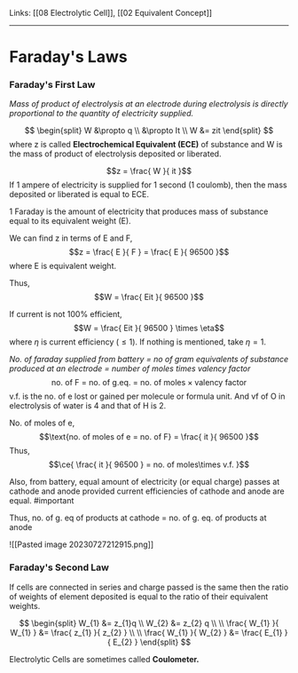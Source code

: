 Links: [[08 Electrolytic Cell]], [[02 Equivalent Concept]]
___
# Faraday's Laws
### Faraday's First Law
*Mass of product of electrolysis at an electrode during electrolysis is directly proportional to the quantity of electricity supplied.* 

$$
\begin{split}
W &\propto q \\
&\propto It \\
W &= zit
\end{split}
$$
where z is called **Electrochemical Equivalent (ECE)** of substance and W is the mass of product of electrolysis deposited or liberated. 

$$z = \frac{ W }{ it }$$
If 1 ampere of electricity is supplied for 1 second (1 coulomb), then the mass deposited or liberated is equal to ECE. 

1 Faraday is the amount of electricity that produces mass of substance equal to its equivalent weight (E).

We can find z in terms of E and F,
$$z = \frac{ E }{ F } = \frac{ E }{ 96500 }$$
where E is equivalent weight.

Thus,
$$W = \frac{ Eit }{ 96500 }$$

If current is not 100% efficient,
$$W = \frac{ Eit }{ 96500 } \times \eta$$
where $\eta$ is current efficiency ($\leq 1$).
If nothing is mentioned, take $\eta = 1$. 

*No. of faraday supplied from battery = no of gram equivalents of substance produced at an electrode = number of moles times valency factor*
$$\text{no. of F = no. of g.eq. = no. of moles} \times \text{valency factor}$$
v.f. is the no. of e lost or gained per molecule or formula unit.
And vf of O in electrolysis of water is 4 and that of H is 2.

No. of moles of e,
$$\text{no. of moles of e = no. of F} = \frac{ it }{ 96500 }$$ 
Thus,
$$\ce{ \frac{ it }{ 96500 } = no. of moles\times v.f. }$$

Also, from battery, equal amount of electricity (or equal charge) passes at cathode and anode provided current efficiencies of cathode and anode are equal. #important 

Thus, no. of g. eq of products at cathode = no. of g. eq. of products at anode 

![[Pasted image 20230727212915.png]]

### Faraday's Second Law
If cells are connected in series and charge passed is the same then the ratio of weights of element deposited is equal to the ratio of their equivalent weights.

$$
\begin{split}
W_{1} &= z_{1}q \\
W_{2} &= z_{2} q \\
\\
\frac{ W_{1} }{ W_{1} } &= \frac{ z_{1} }{ z_{2} } \\
\\
\frac{ W_{1} }{ W_{2} } &= \frac{ E_{1} }{ E_{2} }
\end{split}
$$

Electrolytic Cells are sometimes called **Coulometer.**

